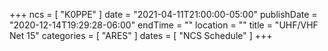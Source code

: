 +++
ncs = [ "K0PPE" ]
date = "2021-04-11T21:00:00-05:00"
publishDate = "2020-12-14T19:29:28-06:00"
endTime = ""
location = ""
title = "UHF/VHF Net 15"
categories = [ "ARES" ]
dates = [ "NCS Schedule" ]
+++
